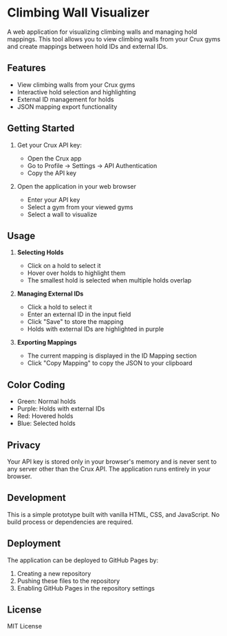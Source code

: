 # Climbing Wall Visualizer

A web application for visualizing climbing walls and managing hold mappings. This tool allows you to view climbing walls from your Crux gyms and create mappings between hold IDs and external IDs.

## Features

- View climbing walls from your Crux gyms
- Interactive hold selection and highlighting
- External ID management for holds
- JSON mapping export functionality

## Getting Started

1. Get your Crux API key:
   - Open the Crux app
   - Go to Profile -> Settings -> API Authentication
   - Copy the API key

2. Open the application in your web browser
   - Enter your API key
   - Select a gym from your viewed gyms
   - Select a wall to visualize

## Usage

1. **Selecting Holds**
   - Click on a hold to select it
   - Hover over holds to highlight them
   - The smallest hold is selected when multiple holds overlap

2. **Managing External IDs**
   - Click a hold to select it
   - Enter an external ID in the input field
   - Click "Save" to store the mapping
   - Holds with external IDs are highlighted in purple

3. **Exporting Mappings**
   - The current mapping is displayed in the ID Mapping section
   - Click "Copy Mapping" to copy the JSON to your clipboard

## Color Coding

- Green: Normal holds
- Purple: Holds with external IDs
- Red: Hovered holds
- Blue: Selected holds

## Privacy

Your API key is stored only in your browser's memory and is never sent to any server other than the Crux API. The application runs entirely in your browser.

## Development

This is a simple prototype built with vanilla HTML, CSS, and JavaScript. No build process or dependencies are required.

## Deployment

The application can be deployed to GitHub Pages by:

1. Creating a new repository
2. Pushing these files to the repository
3. Enabling GitHub Pages in the repository settings

## License

MIT License
